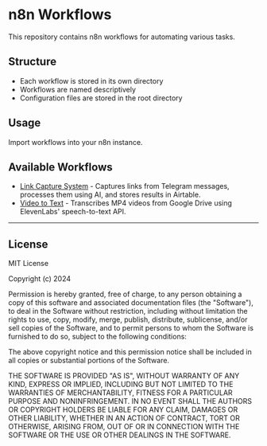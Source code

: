 # n8n Workflows

This repository contains n8n workflows for automating various tasks.

## Structure

- Each workflow is stored in its own directory
- Workflows are named descriptively
- Configuration files are stored in the root directory

## Usage

Import workflows into your n8n instance.

## Available Workflows

- [Link Capture System](Link%20Capture%20System/README.md) - Captures links from Telegram messages, processes them using AI, and stores results in Airtable.
- [Video to Text](Video%20to%20Text/README.md) - Transcribes MP4 videos from Google Drive using ElevenLabs' speech-to-text API.

---

## License

MIT License

Copyright (c) 2024

Permission is hereby granted, free of charge, to any person obtaining a copy
of this software and associated documentation files (the "Software"), to deal
in the Software without restriction, including without limitation the rights
to use, copy, modify, merge, publish, distribute, sublicense, and/or sell
copies of the Software, and to permit persons to whom the Software is
furnished to do so, subject to the following conditions:

The above copyright notice and this permission notice shall be included in all
copies or substantial portions of the Software.

THE SOFTWARE IS PROVIDED "AS IS", WITHOUT WARRANTY OF ANY KIND, EXPRESS OR
IMPLIED, INCLUDING BUT NOT LIMITED TO THE WARRANTIES OF MERCHANTABILITY,
FITNESS FOR A PARTICULAR PURPOSE AND NONINFRINGEMENT. IN NO EVENT SHALL THE
AUTHORS OR COPYRIGHT HOLDERS BE LIABLE FOR ANY CLAIM, DAMAGES OR OTHER
LIABILITY, WHETHER IN AN ACTION OF CONTRACT, TORT OR OTHERWISE, ARISING FROM,
OUT OF OR IN CONNECTION WITH THE SOFTWARE OR THE USE OR OTHER DEALINGS IN THE
SOFTWARE.
